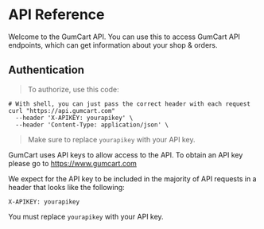 # API Reference

Welcome to the GumCart API. You can use this to access GumCart API endpoints, which can get information about your shop & orders.

## Authentication

> To authorize, use this code:

```shell
# With shell, you can just pass the correct header with each request
curl "https://api.gumcart.com"
  --header 'X-APIKEY: yourapikey' \
  --header 'Content-Type: application/json' \
```

> Make sure to replace `yourapikey` with your API key.

GumCart uses API keys to allow access to the API. To obtain an API key please go to https://www.gumcart.com

We expect for the API key to be included in the majority of API requests in a header that looks like the following:

`X-APIKEY: yourapikey`

<aside class="notice">
You must replace <code>yourapikey</code> with your API key.
</aside>

